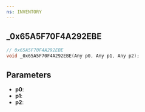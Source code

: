 ```yaml
---
ns: INVENTORY
---
```

## _0x65A5F70F4A292EBE

```c
// 0x65A5F70F4A292EBE
void _0x65A5F70F4A292EBE(Any p0, Any p1, Any p2);
```

## Parameters
* **p0**:
* **p1**:
* **p2**:
